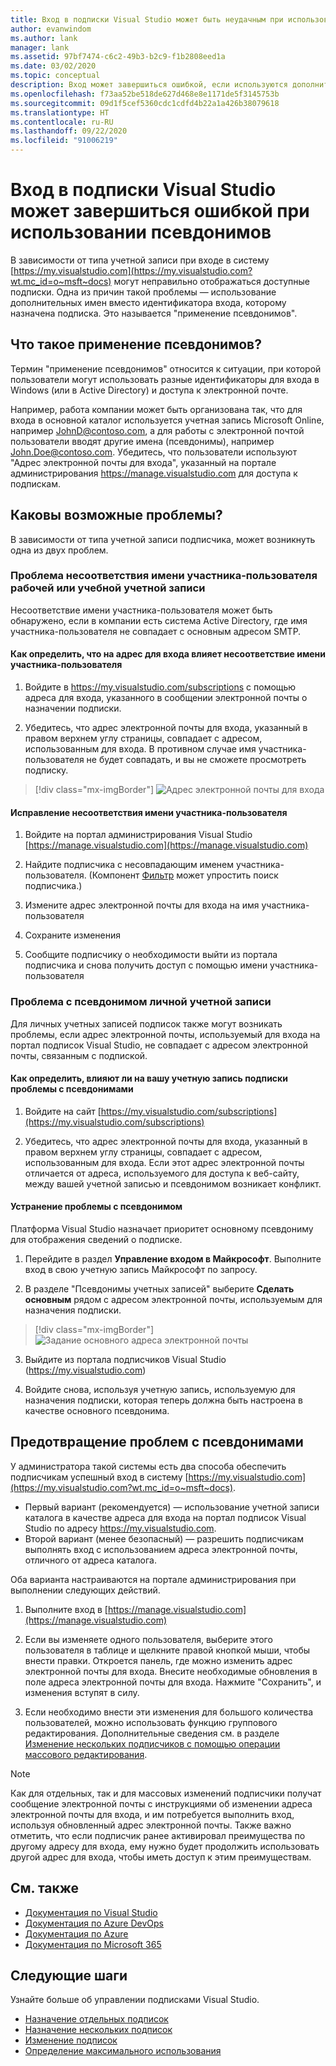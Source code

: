 ```yaml
---
title: Вход в подписки Visual Studio может быть неудачным при использовании псевдонимов | Документы Майкрософт
author: evanwindom
ms.author: lank
manager: lank
ms.assetid: 97bf7474-c6c2-49b3-b2c9-f1b2808eed1a
ms.date: 03/02/2020
ms.topic: conceptual
description: Вход может завершиться ошибкой, если используются дополнительные имена (псевдонимы)
ms.openlocfilehash: f73aa52be518de627d468e8e1171de5f3145753b
ms.sourcegitcommit: 09d1f5cef5360cdc1cdfd4b22a1a426b38079618
ms.translationtype: HT
ms.contentlocale: ru-RU
ms.lasthandoff: 09/22/2020
ms.locfileid: "91006219"
---
```

# <a name="signing-into-visual-studio-subscriptions-may-fail-when-using-aliases"></a>Вход в подписки Visual Studio может завершиться ошибкой при использовании псевдонимов
В зависимости от типа учетной записи при входе в систему [https://my.visualstudio.com](https://my.visualstudio.com?wt.mc_id=o~msft~docs) могут неправильно отображаться доступные подписки. Одна из причин такой проблемы — использование дополнительных имен вместо идентификатора входа, которому назначена подписка. Это называется "применение псевдонимов".

## <a name="what-is-aliasing"></a>Что такое применение псевдонимов?
Термин "применение псевдонимов" относится к ситуации, при которой пользователи могут использовать разные идентификаторы для входа в Windows (или в Active Directory) и доступа к электронной почте.

Например, работа компании может быть организована так, что для входа в основной каталог используется учетная запись Microsoft Online, например JohnD@contoso.com, а для работы с электронной почтой пользователи вводят другие имена (псевдонимы), например John.Doe@contoso.com. Убедитесь, что пользователи используют "Адрес электронной почты для входа", указанный на портале администрирования https://manage.visualstudio.com для доступа к подпискам. 

## <a name="what-are-the-potential-issues"></a>Каковы возможные проблемы?

В зависимости от типа учетной записи подписчика, может возникнуть одна из двух проблем. 

### <a name="work-or-school-account-upn-mismatch-issue"></a>Проблема несоответствия имени участника-пользователя рабочей или учебной учетной записи 
Несоответствие имени участника-пользователя может быть обнаружено, если в компании есть система Active Directory, где имя участника-пользователя не совпадает с основным адресом SMTP. 

#### <a name="how-to-detect-if-your-sign-in-address-is-impacted-by-a-upn-mismatch"></a>Как определить, что на адрес для входа влияет несоответствие имени участника-пользователя 

1. Войдите в https://my.visualstudio.com/subscriptions с помощью адреса для входа, указанного в сообщении электронной почты о назначении подписки.

2. Убедитесь, что адрес электронной почты для входа, указанный в правом верхнем углу страницы, совпадает с адресом, использованным для входа.  В противном случае имя участника-пользователя не будет совпадать, и вы не сможете просмотреть подписку. 

> [!div class="mx-imgBorder"]
> ![Адрес электронной почты для входа](_img//aliasing/sign-in-email.png "Убедитесь, что адрес электронной почты, отображаемый в правом верхнем углу, соответствует тому, который вы используете для входа.")

#### <a name="how-to-fix-a-upn-mismatch"></a>Исправление несоответствия имени участника-пользователя

1. Войдите на портал администрирования Visual Studio [https://manage.visualstudio.com](https://manage.visualstudio.com) 

2. Найдите подписчика с несовпадающим именем участника-пользователя. (Компонент [Фильтр](search-license.md) может упростить поиск подписчика.)

3. Измените адрес электронной почты для входа на имя участника-пользователя 

0. Сохраните изменения 

0. Сообщите подписчику о необходимости выйти из портала подписчика и снова получить доступ с помощью имени участника-пользователя 

### <a name="personal-account-aliasing-issue"></a>Проблема с псевдонимом личной учетной записи

Для личных учетных записей подписок также могут возникать проблемы, если адрес электронной почты, используемый для входа на портал подписок Visual Studio, не совпадает с адресом электронной почты, связанным с подпиской. 

#### <a name="how-to-detect-if-your-personal-subscription-account-is-impacted-by-an-aliasing-issue"></a>Как определить, влияют ли на вашу учетную запись подписки проблемы с псевдонимами

1. Войдите на сайт [https://my.visualstudio.com/subscriptions](https://my.visualstudio.com/subscriptions)

0. Убедитесь, что адрес электронной почты для входа, указанный в правом верхнем углу страницы, совпадает с адресом, использованным для входа.  Если этот адрес электронной почты отличается от адреса, используемого для доступа к веб-сайту, между вашей учетной записью и псевдонимом возникает конфликт.

#### <a name="how-to-fix-an-alias-issue"></a>Устранение проблемы с псевдонимом

Платформа Visual Studio назначает приоритет основному псевдониму для отображения сведений о подписке. 

1. Перейдите в раздел **Управление входом в Майкрософт**. Выполните вход в свою учетную запись Майкрософт по запросу. 

2. В разделе "Псевдонимы учетных записей" выберите **Сделать основным** рядом с адресом электронной почты, используемым для назначения подписки. 

> [!div class="mx-imgBorder"]
> ![Задание основного адреса электронной почты](_img//aliasing/account-aliases.png "Используйте ссылку «Сделать основным» , чтобы выбрать основной псевдоним для подписок.")

3. Выйдите из портала подписчиков Visual Studio (https://my.visualstudio.com) 

4. Войдите снова, используя учетную запись, используемую для назначения подписки, которая теперь должна быть настроена в качестве основного псевдонима. 

## <a name="preventing-aliasing-issues"></a>Предотвращение проблем с псевдонимами

У администратора такой системы есть два способа обеспечить подписчикам успешный вход в систему [https://my.visualstudio.com](https://my.visualstudio.com?wt.mc_id=o~msft~docs).
- Первый вариант (рекомендуется) — использование учетной записи каталога в качестве адреса для входа на портал подписок Visual Studio по адресу https://my.visualstudio.com.  
- Второй вариант (менее безопасный) — разрешить подписчикам выполнять вход с использованием адреса электронной почты, отличного от адреса каталога.

Оба варианта настраиваются на портале администрирования при выполнении следующих действий.  
1. Выполните вход в [https://manage.visualstudio.com](https://manage.visualstudio.com) 

0. Если вы изменяете одного пользователя, выберите этого пользователя в таблице и щелкните правой кнопкой мыши, чтобы внести правки. Откроется панель, где можно изменить адрес электронной почты для входа. Внесите необходимые обновления в поле адреса электронной почты для входа. Нажмите "Сохранить", и изменения вступят в силу.  

0. Если необходимо внести эти изменения для большого количества пользователей, можно использовать функцию группового редактирования. Дополнительные сведения см. в разделе [Изменение нескольких подписчиков с помощью операции массового редактирования](./edit-license.md#edit-multiple-subscribers-using-bulk-edit).

> [!NOTE]
> Как для отдельных, так и для массовых изменений подписчики получат сообщение электронной почты с инструкциями об изменении адреса электронной почты для входа, и им потребуется выполнить вход, используя обновленный адрес электронной почты. Также важно отметить, что если подписчик ранее активировал преимущества по другому адресу для входа, ему нужно будет продолжить использовать другой адрес для входа, чтобы иметь доступ к этим преимуществам.  

## <a name="see-also"></a>См. также
- [Документация по Visual Studio](/visualstudio/)
- [Документация по Azure DevOps](/azure/devops/)
- [Документация по Azure](/azure/)
- [Документация по Microsoft 365](/microsoft-365/)


## <a name="next-steps"></a>Следующие шаги
Узнайте больше об управлении подписками Visual Studio.
- [Назначение отдельных подписок](assign-license.md)
- [Назначение нескольких подписок](assign-license-bulk.md)
- [Изменение подписок](edit-license.md)
- [Определение максимального использования](maximum-usage.md)